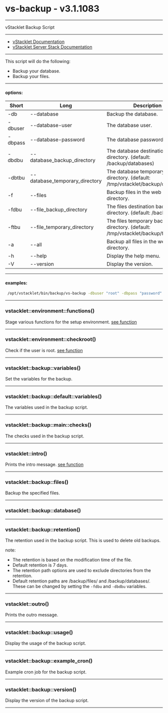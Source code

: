 # vs-backup - v3.1.1083


---

vStacklet Backup Script

---

- [vStacklet Documentation](https://github.com/JMSDOnline/vstacklet/blob/development/docs/setup/vstacklet.sh.md)
- [vStacklet Server Stack Documentation](https://github.com/JMSDOnline/vstacklet/blob/development/docs/setup/vstacklet-server-stack.sh.md)

---

This script will do the following:
- Backup your database.
- Backup your files.

---

#### options:
| Short | Long                       | Description
| ----- | -------------------------- | ------------------------------------------
|  -db   | --database                 | Backup the database.
|  -dbuser   | --database-user          | The database user.
|  -dbpass   | --database-password      | The database password.
|  -dbdbu   | --database_backup_directory   | The database destination backup directory. (default: /backup/databases)
|  -dbtbu   | --database_temporary_directory  | The database temporary backup directory. (default: /tmp/vstacklet/backup/databases)
|  -f   | --files                    | Backup files in the web root directory.
|  -fdbu   | --file_backup_directory   | The files destination backup directory. (default: /backup/files)
|  -ftbu   | --file_temporary_directory  | The files temporary backup directory. (default: /tmp/vstacklet/backup/files)
|  -a   | --all                      | Backup all files in the web root directory.
|  -h   | --help                     | Display the help menu.
|  -V   | --version                  | Display the version.

---

#### examples:
```bash
 /opt/vstacklet/bin/backup/vs-backup -dbuser "root" -dbpass "password" -db "database" -f "/var/www/html" -a"
```

---



### vstacklet::environment::functions()

Stage various functions for the setup environment. [see function](https://github.com/JMSDOnline/vstacklet/blob/development/bin/backup/vs-backup#L67-L146)

---

### vstacklet::environment::checkroot()

Check if the user is root. [see function](https://github.com/JMSDOnline/vstacklet/blob/development/bin/backup/vs-backup#L153-L158)

---

### vstacklet::backup::variables()

Set the variables for the backup.

---

### vstacklet::backup::default::variables()

The variables used in the backup script.

---

### vstacklet::backup::main::checks()

The checks used in the backup script.

---

### vstacklet::intro()

Prints the intro message. [see function](https://github.com/JMSDOnline/vstacklet/blob/development/bin/backup/vs-backup#L201-L212)

---

### vstacklet::backup::files()

Backup the specified files.

---

### vstacklet::backup::database()

---

### vstacklet::backup::retention()

The retention used in the backup script. This is used to delete
old backups.

note:
- The retention is based on the modification time of the file.
- Default retention is 7 days.
- The retention path options are used to exclude directories from the retention.
- Default retention paths are /backup/files/ and /backup/databases/. These can
be changed by setting the `-fdbu` and `-dbdbu` variables.

---

### vstacklet::outro()

Prints the outro message.

---

### vstacklet::backup::usage()

Display the usage of the backup script.

---

### vstacklet::backup::example_cron()

Example cron job for the backup script.

---

### vstacklet::backup::version()

Display the version of the backup script.

---


